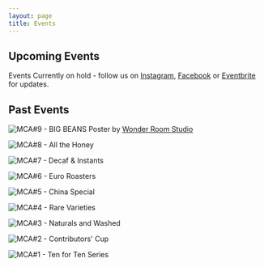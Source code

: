 ```yaml
---
layout: page
title: Events
---
```


## Upcoming Events

Events Currently on hold - follow us on [Instagram](https://www.instagram.com/manchestercoffeearchive), [Facebook](https://www.facebook.com/manchestercoffeearchive) or [Eventbrite](https://manchestercoffeearchive.eventbrite.com/) for updates.



## Past Events

![MCA#9 - BIG BEANS](/assets/img/events/mca09poster.jpg) 
Poster by [Wonder Room Studio](https://wwwonderroom.com/)

![MCA#8 - All the Honey](/assets/img/events/mca8poster.jpg)

![MCA#7 - Decaf & Instants](/assets/img/events/mca07poster.jpg)

![MCA#6 - Euro Roasters](/assets/img/events/mca06poster.jpg)

![MCA#5 - China Special](/assets/img/events/mca05poster.jpg)

![MCA#4 - Rare Varieties](/assets/img/events/mca04poster.jpg)

![MCA#3 - Naturals and Washed](/assets/img/events/mca03poster.jpg)

![MCA#2 - Contributors' Cup](/assets/img/events/mca02poster.jpg)

![MCA#1 - Ten for Ten Series](/assets/img/events/mca01poster.jpg)
